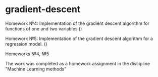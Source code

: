 # gradient-descent
Homework №4: Implementation of the gradient descent algorithm for functions of one and two variables ()

Homework №5: Implementation of the gradient descent algorithm for a regression model. ()

Homeworks №4, №5

The work was completed as a homework assignment in the discipline "Machine Learning methods"
